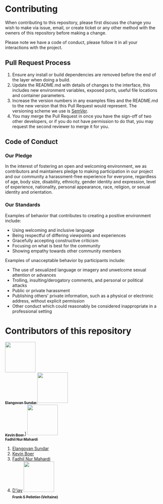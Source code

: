 ﻿# Contributing

When contributing to this repository, please first discuss the change you wish to make via issue,
email, or create ticket or any other method with the owners of this repository before making a change.

Please note we have a code of conduct, please follow it in all your interactions with the project.

## Pull Request Process

1. Ensure any install or build dependencies are removed before the end of the layer when doing a
   build.
2. Update the README.md with details of changes to the interface, this includes new environment
   variables, exposed ports, useful file locations and container parameters.
3. Increase the version numbers in any examples files and the README.md to the new version that this
   Pull Request would represent. The versioning scheme we use is [SemVer](http://semver.org/).
4. You may merge the Pull Request in once you have the sign-off of two other developers, or if you
   do not have permission to do that, you may request the second reviewer to merge it for you.

## Code of Conduct

### Our Pledge

In the interest of fostering an open and welcoming environment, we as
contributors and maintainers pledge to making participation in our project and
our community a harassment-free experience for everyone, regardless of age, body
size, disability, ethnicity, gender identity and expression, level of experience,
nationality, personal appearance, race, religion, or sexual identity and
orientation.

### Our Standards

Examples of behavior that contributes to creating a positive environment
include:

- Using welcoming and inclusive language
- Being respectful of differing viewpoints and experiences
- Gracefully accepting constructive criticism
- Focusing on what is best for the community
- Showing empathy towards other community members

Examples of unacceptable behavior by participants include:

- The use of sexualized language or imagery and unwelcome sexual attention or
  advances
- Trolling, insulting/derogatory comments, and personal or political attacks
- Public or private harassment
- Publishing others' private information, such as a physical or electronic
  address, without explicit permission
- Other conduct which could reasonably be considered inappropriate in a
  professional setting

# Contributors of this repository

<!--
To add your name to the repository contributors, Use this template below:
[<img src="Link To Github Picture" width="100px;"/><br /><sub><b> Your Name Goes Here </b></sub>]( http://Your Github Link )
When you modified the template you need to add them to the spaces between the "|"
-->

[<img src="https://avatars0.githubusercontent.com/u/6679438?s=400&v=4" width="100px;"/><br /><sub><b> Elangovan Sundar </b></sub>](https://github.com/elangovanshanthi)
[<img src="https://avatars0.githubusercontent.com/u/7194904?s=400&v=4" width="100px;"/><br /><sub><b> Kevin Boer </b></sub>](https://github.com/kev1nboer)]
[<img src="https://avatars0.githubusercontent.com/u/20200403?s=400&v=4" width="100px;"/><br /><sub><b> Fadhil Nur Mahardi </b></sub>]( https://github.com/fadhilnurmahardi )
1. [Elangovan Sundar](https://github.com/elangovanshanthi)
2. [Kevin Boer](https://github.com/kev1nboer)
3. [Fadhil Nur Mahardi](https://github.com/fadhilnurmahardi)
4. [D'jay](https://github.com/Djay1407)
[<img src="https://avatars0.githubusercontent.com/u/30727223?s=460&v=4" width="100px;"/><br /><sub><b> Frank S Pelletier (Veltaine) </b></sub>](https://github.com/veltaine)


